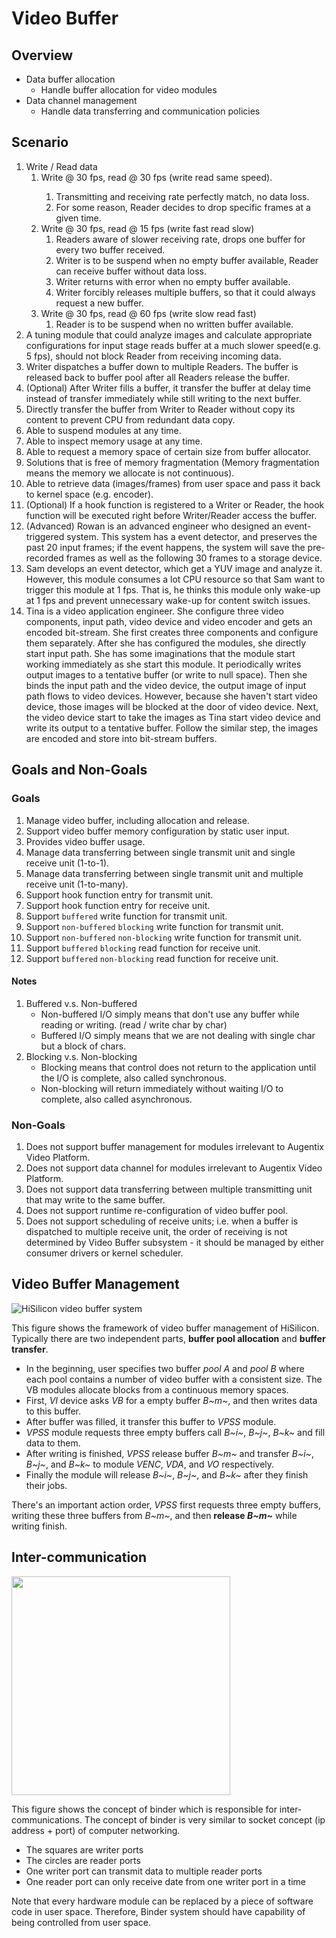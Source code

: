 # Video Buffer
## Overview
* Data buffer allocation
    * Handle buffer allocation for video modules 
* Data channel management
    * Handle data transferring and communication policies

## Scenario
<ol>
  <li>Write / Read data 
    <ol>
      <li>Write @ 30 fps, read @ 30 fps (write read same speed).</li>
        <ol>
          <li>Transmitting and receiving rate perfectly match, no data loss.</li>
          <li>For some reason, Reader decides to drop specific frames at a given time.</li>
        </ol>
      <li>Write @ 30 fps, read @ 15 fps (write fast read slow)
        <ol>
          <li>Readers aware of slower receiving rate, drops one buffer for every two buffer received.</li>
          <li>Writer is to be suspend when no empty buffer available, Reader can receive buffer without data loss.</li>
          <li>Writer returns with error when no empty buffer available.</li>
          <li>Writer forcibly releases multiple buffers, so that it could always request a new buffer.</li>
        </ol>
      </li>
      <li>Write @ 30 fps, read @ 60 fps (write slow read fast)
        <ol>
          <li>Reader is to be suspend when no written buffer available.</li>
        </ol>
      </li>
    </ol>
  </li>
  <li>A tuning module that could analyze images and calculate appropriate configurations for input stage reads buffer at a much slower speed(e.g. 5 fps), should not block Reader from receiving incoming data.</li>
  <li>Writer dispatches a buffer down to multiple Readers. The buffer is released back to buffer pool after all Readers release the buffer.</li>
  <li>(Optional) After Writer fills a buffer, it transfer the buffer at delay time instead of transfer immediately while still writing to the next buffer.</li>
  <li>Directly transfer the buffer from Writer to Reader without copy its content to prevent CPU from redundant data copy.</li>
  <li>Able to suspend modules at any time.</li>
  <li>Able to inspect memory usage at any time.</li>
  <li>Able to request a memory space of certain size from buffer allocator.</li>
  <li>Solutions that is free of memory fragmentation (Memory fragmentation means the memory we allocate is not continuous).</li>
  <li>Able to retrieve data (images/frames) from user space and pass it back to kernel space (e.g. encoder).</li>
  <li>(Optional) If a hook function is registered to a Writer or Reader, the hook function will be executed right before Writer/Reader access the buffer.</li>
  <li>(Advanced) Rowan is an advanced engineer who designed an event-triggered system. This system has a event detector, and preserves the past 20 input frames; if the event happens, the system will save the pre-recorded
frames as well as the following 30 frames to a storage device.</li>
  <li>Sam develops an event detector, which get a YUV image and analyze
it. However, this module consumes a lot CPU resource so that Sam
want to trigger this module at 1 fps. That is, he thinks this module
only wake-up at 1 fps and prevent unnecessary wake-up for content
switch issues.</li>
  <li>Tina is a video application engineer. She configure three video components, input path, video device and video encoder and gets an encoded
bit-stream. She first creates three components and configure them separately. After she has configured the modules, she directly start input path. She has some imaginations that the module start working immediately as she start this module. It periodically writes output images to a tentative buffer (or write to null space). Then she binds the input path and the video device, the output image of input path flows to video devices. However, because she haven't start video device, those images will be blocked at the door of video device. Next, the video device start to take the images as Tina start video device and write its output to a tentative buffer. Follow the similar step, the images are encoded and store into bit-stream buffers.</li>
</ol>

## Goals and Non-Goals
### Goals
1. Manage video buffer, including allocation and release.
2. Support video buffer memory configuration by static user input.
3. Provides video buffer usage.
4. Manage data transferring between single transmit unit and single receive unit (1-to-1).
5. Manage data transferring between single transmit unit and multiple receive unit (1-to-many).
6. Support hook function entry for transmit unit.
7. Support hook function entry for receive unit.
8. Support `buffered` write function for transmit unit.
9. Support `non-buffered` `blocking` write function for transmit unit.
10. Support `non-buffered` `non-blocking` write function for transmit unit.
11. Support `buffered` `blocking` read function for receive unit.
12. Support `buffered` `non-blocking` read function for receive unit.
#### Notes
1. Buffered v.s. Non-buffered
    * Non-buffered I/O simply means that don't use any buffer while reading or writing. (read / write char by char)
    * Buffered I/O simply means that we are not dealing with single char but a block of chars.
2. Blocking v.s. Non-blocking
    * Blocking means that control does not return to the application until the I/O is complete, also called synchronous.
    * Non-blocking will return immediately without waiting I/O to complete, also called asynchronous.
### Non-Goals
1. Does not support buffer management for modules irrelevant to Augentix Video Platform.
2. Does not support data channel for modules irrelevant to Augentix Video Platform.
3. Does not support data transferring between multiple transmitting unit that may write to the same buffer.
4. Does not support runtime re-configuration of video buffer pool.
5. Does not support scheduling of receive units; i.e. when a buffer is dispatched to multiple receive unit, the order of receiving is not determined by Video Buffer subsystem - it should be managed by either consumer drivers or kernel scheduler.

## Video Buffer Management
![HiSilicon video buffer system](https://i.imgur.com/D4aIxQd.png)

This figure shows the framework of video buffer management of HiSilicon. Typically there are two independent parts, **buffer pool allocation** and **buffer transfer**.

* In the beginning, user specifies two buffer *pool A* and *pool B* where each pool contains a number of video buffer with a consistent size. The VB modules allocate blocks from a continuous memory spaces.
* First, *VI* device asks *VB* for a empty buffer *B~m~*, and then writes data to this buffer. 
* After buffer was filled, it transfer this buffer to *VPSS* module. 
* *VPSS* module requests three empty buffers call *B~i~*, *B~j~*, *B~k~* and fill data to them. 
* After writing is finished, *VPSS* release buffer *B~m~* and transfer *B~i~*, *B~j~*, and *B~k~* to module *VENC*, *VDA*, and *VO* respectively.
* Finally the module will release *B~i~*, *B~j~*, and *B~k~* after they finish their jobs.

There's an important action order, *VPSS* first requests three empty buffers, writing these three buffers from *B~m~*, and then **release *B~m~*** while writing finish.

## Inter-communication
<img src="https://i.imgur.com/hUBOoY1.png" height="350"></img>

This figure shows the concept of binder which is responsible for inter-communications. The concept of binder is very similar to socket concept (ip address + port) of computer networking.
* The squares are writer ports
* The circles are reader ports
* One writer port can transmit data to multiple reader ports
* One reader port can only receive date from one writer port in a time

Note that every hardware module can be replaced by a piece of software code in user space. Therefore, Binder system should have capability of being controlled from user space.


